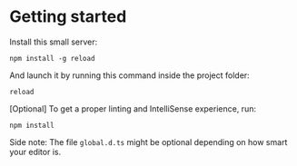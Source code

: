 # Getting started

Install this small server:

```
npm install -g reload
```

And launch it by running this command inside the project folder:

```
reload
```

[Optional] To get a proper linting and IntelliSense experience, run:

```
npm install
```

Side note: The file `global.d.ts` might be optional depending on how smart your editor is.
